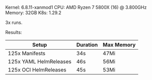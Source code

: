 Kernel: 6.8.11-xanmod1
CPU: AMD Ryzen 7 5800X (16) @ 3.800GHz
Memory: 32GB
K8s: 1.29.2

3x runs.

Results:

| Setup                  | Duration | Max Memory |
|------------------------|----------|------------|
| 125x Manifests         | 34s      | 47Mi       |
| 125x YAML HelmReleases | 46s      | 56Mi       |
| 125x OCI HelmReleases  | 45s      | 53Mi       |
